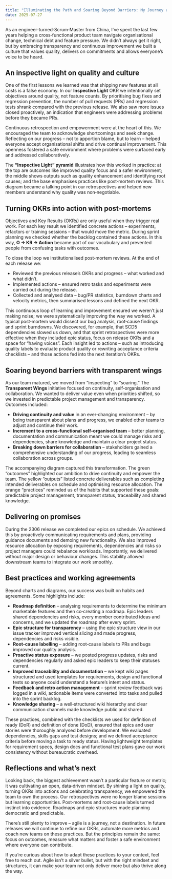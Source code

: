 ```yaml
---
title: "Illuminating the Path and Soaring Beyond Barriers: My Journey as a Scrum Master"
date: 2025-07-27
---
```


As an engineer‑turned‑Scrum‑Master from China, I’ve spent the last few years helping a cross‑functional product team navigate organisational change, technical debt and feature pressure. We didn’t always get it right, but by embracing transparency and continuous improvement we built a culture that values quality, delivers on commitments and allows everyone’s voice to be heard.

## An inspective light on quality and culture

One of the first lessons we learned was that shipping new features at all costs is a false economy. In our **Inspective Light** OKR we intentionally set objectives around quality, not feature counts. By prioritising bug fixes and regression prevention, the number of pull requests (PRs) and regression tests shrank compared with the previous release. We also saw more issues closed proactively, an indication that engineers were addressing problems before they became PRs.

Continuous retrospection and empowerment were at the heart of this. We encouraged the team to acknowledge shortcomings and seek change. Reflecting on our progress – not to apportion blame, but to learn – helped everyone accept organisational shifts and drive continual improvement. This openness fostered a safe environment where problems were surfaced early and addressed collaboratively.

The **“Inspective Light” pyramid** illustrates how this worked in practice: at the top are outcomes like improved quality focus and a safer environment; the middle shows outputs such as quality enhancement and identifying root causes; and the base emphasises practices like post‑mortem reviews. This diagram became a talking point in our retrospectives and helped new members understand why quality was non‑negotiable.

## Turning OKRs into action with post‑mortems

Objectives and Key Results (OKRs) are only useful when they trigger real work. For each key result we identified concrete actions – experiments, refactors or training sessions – that would move the metric. During sprint planning we checked whether the backlog contained these actions. In this way, **O → KR → Action** became part of our vocabulary and prevented people from confusing tasks with outcomes.

To close the loop we institutionalised post‑mortem reviews. At the end of each release we:

- Reviewed the previous release’s OKRs and progress – what worked and what didn’t.
- Implemented actions – ensured retro tasks and experiments were carried out during the release.
- Collected and analysed data – bug/PR statistics, burndown charts and velocity metrics, then summarised lessons and defined the next OKR.

This continuous loop of learning and improvement ensured we weren’t just making noise; we were systematically improving the way we worked. A typical post‑mortem would dissect our bug analysis, root‑cause findings and sprint burndowns. We discovered, for example, that SCD5 dependencies slowed us down, and that sprint retrospectives were more effective when they included epic status, focus on release OKRs and a space for “having voices”. Each insight led to actions – such as introducing quality labels to evaluate product quality or rewriting acceptance criteria checklists – and those actions fed into the next iteration’s OKRs.

## Soaring beyond barriers with transparent wings

As our team matured, we moved from “inspecting” to “soaring.” The **Transparent Wings** initiative focused on continuity, self‑organisation and collaboration. We wanted to deliver value even when priorities shifted, so we invested in predictable project management and transparency. Outcomes included:

- **Driving continuity and value** in an ever‑changing environment – by being transparent about plans and progress, we enabled other teams to adjust and continue their work.
- **Increment to a cross‑functional self‑organised team** – better planning, documentation and communication meant we could manage risks and dependencies, share knowledge and maintain a clear project status.
- **Breaking down barriers for collaboration** – stakeholders gained a comprehensive understanding of our progress, leading to seamless collaboration across groups.

The accompanying diagram captured this transformation. The green “outcomes” highlighted our ambition to drive continuity and empower the team. The yellow “outputs” listed concrete deliverables such as completing intended deliverables on schedule and optimising resource allocation. The orange “practices” reminded us of the habits that supported these goals: predictable project management, transparent status, traceability and shared knowledge.

## Delivering on promises

During the 2306 release we completed our epics on schedule. We achieved this by proactively communicating requirements and plans, providing guidance documents and demoing new functionality. We also improved resource allocation by exposing requirements, dependencies and risks so project managers could rebalance workloads. Importantly, we delivered without major design or behaviour changes. This stability allowed downstream teams to integrate our work smoothly.

## Best practices and working agreements

Beyond charts and diagrams, our success was built on habits and agreements. Some highlights include:

- **Roadmap definition** – analysing requirements to determine the minimum marketable features and then co‑creating a roadmap. Epic leaders shared dependencies and risks, every member contributed ideas and concerns, and we updated the roadmap after every sprint.
- **Epic structure for transparency** – using the epic structure view in our issue tracker improved vertical slicing and made progress, dependencies and risks visible.
- **Root‑cause labelling** – adding root‑cause labels to PRs and bugs improved our quality analysis.
- **Proactive status exposure** – we posted progress updates, risks and dependencies regularly and asked epic leaders to keep their statuses current.
- **Improved traceability and documentation** – we kept wiki pages structured and used templates for requirements, design and functional tests so anyone could understand a feature’s intent and status.
- **Feedback and retro action management** – sprint review feedback was logged in a wiki, actionable items were converted into tasks and pulled into the sprint backlog.
- **Knowledge sharing** – a well‑structured wiki hierarchy and clear communication channels made knowledge public and shared.

These practices, combined with the checklists we used for definition of ready (DoR) and definition of done (DoD), ensured that epics and user stories were thoroughly analysed before development. We evaluated dependencies, skills gaps and test designs; and we defined acceptance criteria before moving a task to ready status. Having lightweight templates for requirement specs, design docs and functional test plans gave our work consistency without bureaucratic overhead.

## Reflections and what’s next

Looking back, the biggest achievement wasn’t a particular feature or metric; it was cultivating an open, data‑driven mindset. By shining a light on quality, turning OKRs into actions and celebrating transparency, we empowered the team to own the process. Our retrospectives were no longer blame sessions but learning opportunities. Post‑mortems and root‑cause labels turned instinct into evidence. Roadmaps and epic structures made planning democratic and predictable.

There’s still plenty to improve – agile is a journey, not a destination. In future releases we will continue to refine our OKRs, automate more metrics and coach new teams on these practices. But the principles remain the same: focus on outcomes, measure what matters and foster a safe environment where everyone can contribute.

If you’re curious about how to adapt these practices to your context, feel free to reach out. Agile isn’t a silver bullet, but with the right mindset and structures, it can make your team not only deliver more but also thrive along the way.
